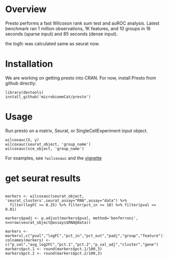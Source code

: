 # Overview

Presto performs a fast Wilcoxon rank sum test and auROC analysis. Latest benchmark ran 1 million observations, 1K features, and 10 groups in 16 seconds (sparse input) and 85 seconds (dense input). 

the logfc was calculated same as seurat now. 


# Installation

We are working on getting presto into CRAN. For now, install Presto from github directly:

```{r}
library(devtools)
install_github('microbiomeCat/presto')
```

# Usage

Run presto on a matrix, Seurat, or SingleCellExperiment input object. 

```
wilcoxauc(X, y)
wilcoxauc(seurat_object, 'group_name')
wilcoxauc(sce_object, 'group_name')
```

For examples, see `?wilcoxauc` and the [vignette](http://htmlpreview.github.io/?https://github.com/immunogenomics/presto/blob/master/docs/getting-started.html)

# get seurat results

```

markers <- wilcoxauc(seurat_object, 'seurat_clusters',seurat_assay="RNA",assay="data") %>% 
  filter(logFC >= 0.25) %>% filter(pct_in >= 10) %>% filter(pval <= 0.01)  

markers$padj <- p.adjust(markers$pval, method='bonferroni', n=nrow(seurat_object@assays$RNA@data))

markers <- markers[,c("pval","logFC","pct_in","pct_out","padj","group","feature")]
colnames(markers) <- c("p_val","avg_log2FC","pct.1","pct.2","p_val_adj","cluster","gene")
markers$pct.1 <- round(markers$pct.1/100,3)
markers$pct.2 <- round(markers$pct.2/100,3)
```
